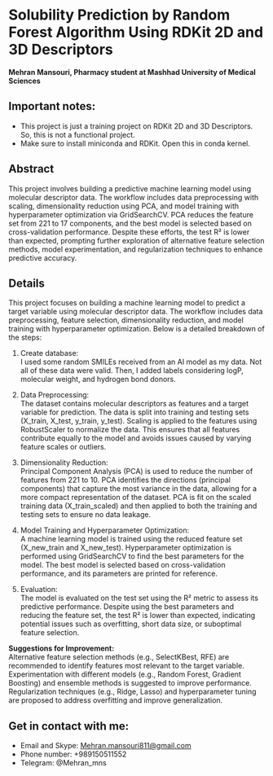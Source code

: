 # Solubility Prediction by Random Forest Algorithm Using RDKit 2D and 3D Descriptors  
**Mehran Mansouri, Pharmacy student at Mashhad University of Medical Sciences**  

## Important notes:
- This project is just a training project on RDKit 2D and 3D Descriptors. So, this is not a functional project.
- Make sure to install miniconda and RDKit. Open this in conda kernel.

## Abstract
This project involves building a predictive machine learning model using molecular descriptor data. The workflow includes data preprocessing with scaling, dimensionality reduction using PCA, and model training with hyperparameter optimization via GridSearchCV. PCA reduces the feature set from 221 to 17 components, and the best model is selected based on cross-validation performance. Despite these efforts, the test R² is lower than expected, prompting further exploration of alternative feature selection methods, model experimentation, and regularization techniques to enhance predictive accuracy.


## Details
This project focuses on building a machine learning model to predict a target variable using molecular descriptor data. The workflow includes data preprocessing, feature selection, dimensionality reduction, and model training with hyperparameter optimization. Below is a detailed breakdown of the steps:

1. Create database:  
I used some random SMILEs received from an AI model as my data. Not all of these data were valid. Then, I added labels considering logP, molecular weight, and hydrogen bond donors.

2. Data Preprocessing:  
The dataset contains molecular descriptors as features and a target variable for prediction.
The data is split into training and testing sets (X_train, X_test, y_train, y_test).
Scaling is applied to the features using RobustScaler to normalize the data. This ensures that all features contribute equally to the model and avoids issues caused by varying feature scales or outliers.

3. Dimensionality Reduction:  
Principal Component Analysis (PCA) is used to reduce the number of features from 221 to 10. PCA identifies the directions (principal components) that capture the most variance in the data, allowing for a more compact representation of the dataset.
PCA is fit on the scaled training data (X_train_scaled) and then applied to both the training and testing sets to ensure no data leakage.

4. Model Training and Hyperparameter Optimization:  
A machine learning model is trained using the reduced feature set (X_new_train and X_new_test).
Hyperparameter optimization is performed using GridSearchCV to find the best parameters for the model.
The best model is selected based on cross-validation performance, and its parameters are printed for reference.

5. Evaluation:  
The model is evaluated on the test set using the R² metric to assess its predictive performance.
Despite using the best parameters and reducing the feature set, the test R² is lower than expected, indicating potential issues such as overfitting, short data size, or suboptimal feature selection.

**Suggestions for Improvement:**  
Alternative feature selection methods (e.g., SelectKBest, RFE) are recommended to identify features most relevant to the target variable.
Experimentation with different models (e.g., Random Forest, Gradient Boosting) and ensemble methods is suggested to improve performance.
Regularization techniques (e.g., Ridge, Lasso) and hyperparameter tuning are proposed to address overfitting and improve generalization.

## Get in contact with me:
- Email and Skype: Mehran.mansouri811@gmail.com
- Phone number: +989150511552
- Telegram: @Mehran_mns

